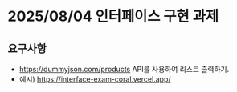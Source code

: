 # 2025/08/04 인터페이스 구현 과제

## 요구사항

- https://dummyjson.com/products API를 사용하여 리스트 출력하기.
- 예시) https://interface-exam-coral.vercel.app/

